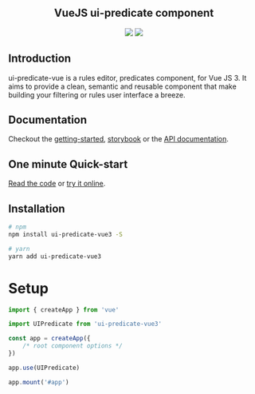 

<center>
<h2 align="center">VueJS ui-predicate component</h2>
<p align="center">
<a href="https://www.npmjs.com/package/ui-predicate-vue"><img src="https://img.shields.io/npm/v/ui-predicate-vue.svg" /></a> <a href="https://www.jsdelivr.com/package/npm/ui-predicate-vue"><img src="https://data.jsdelivr.com/v1/package/npm/ui-predicate-vue/badge" /></a><br/>
</p>
</center>

<!--
(todo - insert logo)
(todo - insert screenshot)
-->

## Introduction

ui-predicate-vue is a rules editor, predicates component, for Vue JS 3. It aims to provide a clean, semantic and reusable component that make building your filtering or rules user interface a breeze.

## Documentation

Checkout the [getting-started](https://ui-predicate.fgribreau.com/ui-predicate-vue3/latest#/getting-started), [storybook](https://ui-predicate.fgribreau.com/ui-predicate-vue3/latest#/examples) or the [API documentation](https://ui-predicate.fgribreau.com/ui-predicate-vue3/latest).


## One minute Quick-start

[Read the code](./getting-started) or [try it online](https://ui-predicate.fgribreau.com/ui-predicate-vue3/latest#/getting-started).

## Installation

``` bash
# npm
npm install ui-predicate-vue3 -S
```

``` bash
# yarn
yarn add ui-predicate-vue3
```


# Setup

```js
import { createApp } from 'vue'

import UIPredicate from 'ui-predicate-vue3'

const app = createApp({
    /* root component options */
})

app.use(UIPredicate)

app.mount('#app')
```